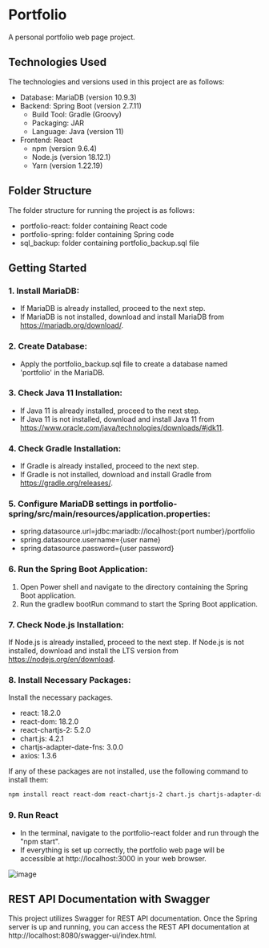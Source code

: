 # Portfolio

A personal portfolio web page project.

## Technologies Used

The technologies and versions used in this project are as follows:

- Database: MariaDB (version 10.9.3)
- Backend: Spring Boot (version 2.7.11)
  - Build Tool: Gradle (Groovy)
  - Packaging: JAR
  - Language: Java (version 11)
- Frontend: React
  - npm (version 9.6.4)
  - Node.js (version 18.12.1)
  - Yarn (version 1.22.19)
## Folder Structure

The folder structure for running the project is as follows:

- portfolio-react: folder containing React code
- portfolio-spring: folder containing Spring code
- sql_backup: folder containing portfolio_backup.sql file
## Getting Started

### 1. Install MariaDB:

- If MariaDB is already installed, proceed to the next step.
- If MariaDB is not installed, download and install MariaDB from https://mariadb.org/download/.

### 2. Create Database:

- Apply the portfolio_backup.sql file to create a database named 'portfolio' in the MariaDB.

### 3. Check Java 11 Installation:

- If Java 11 is already installed, proceed to the next step.
- If Java 11 is not installed, download and install Java 11 from https://www.oracle.com/java/technologies/downloads/#jdk11.
### 4. Check Gradle Installation:

- If Gradle is already installed, proceed to the next step.
- If Gradle is not installed, download and install Gradle from https://gradle.org/releases/.
### 5. Configure MariaDB settings in portfolio-spring/src/main/resources/application.properties:

- spring.datasource.url=jdbc:mariadb://localhost:{port number}/portfolio
- spring.datasource.username={user name}
- spring.datasource.password={user password}
### 6. Run the Spring Boot Application:

1. Open Power shell and navigate to the directory containing the Spring Boot application.
2. Run the gradlew bootRun command to start the Spring Boot application.

### 7. Check Node.js Installation:

If Node.js is already installed, proceed to the next step.
If Node.js is not installed, download and install the LTS version from https://nodejs.org/en/download.
### 8. Install Necessary Packages:

Install the necessary packages.

- react: 18.2.0
- react-dom: 18.2.0
- react-chartjs-2: 5.2.0
- chart.js: 4.2.1
- chartjs-adapter-date-fns: 3.0.0
- axios: 1.3.6

If any of these packages are not installed, use the following command to install them:

```bash
npm install react react-dom react-chartjs-2 chart.js chartjs-adapter-date-fns axios

```

### 9. Run React

- In the terminal, navigate to the portfolio-react folder and run through the "npm start".
- If everything is set up correctly, the portfolio web page will be accessible at http://localhost:3000 in your web browser.

![image](https://user-images.githubusercontent.com/107410759/233843051-68ddc39c-e7cd-4315-83b9-50c3a43c2b32.png)

## REST API Documentation with Swagger
This project utilizes Swagger for REST API documentation. Once the Spring server is up and running, you can access the REST API documentation at http://localhost:8080/swagger-ui/index.html.

